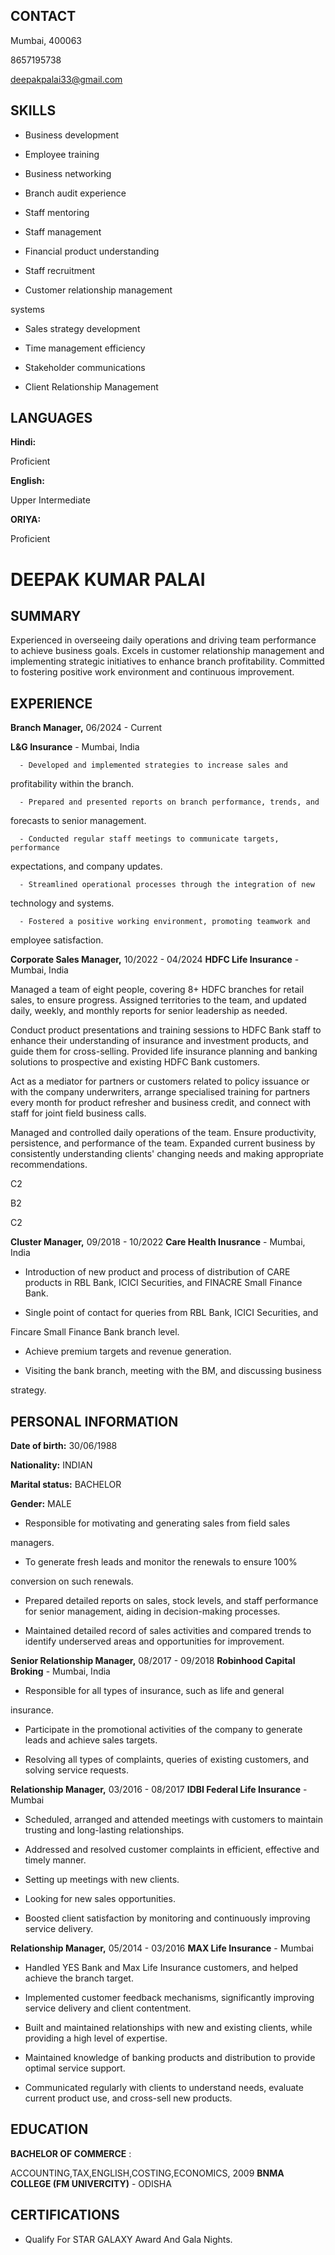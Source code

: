 ## **CONTACT**

Mumbai, 400063

8657195738

deepakpalai33@gmail.com
## **SKILLS**

  - Business development

  - Employee training

  - Business networking

  - Branch audit experience

  - Staff mentoring

  - Staff management

  - Financial product understanding

  - Staff recruitment

  - Customer relationship management

systems

  - Sales strategy development

  - Time management efficiency

  - Stakeholder communications

  - Client Relationship Management
## **LANGUAGES**

**Hindi:**

Proficient

**English:**

Upper Intermediate

**ORIYA:**

Proficient

# DEEPAK KUMAR PALAI
## **SUMMARY**

Experienced in overseeing daily operations and driving team performance
to achieve business goals. Excels in customer relationship management
and implementing strategic initiatives to enhance branch profitability.
Committed to fostering positive work environment and continuous
improvement.
## **EXPERIENCE**

**Branch Manager,** 06/2024 - Current

**L&G Insurance**     - Mumbai, India

      - Developed and implemented strategies to increase sales and
profitability within the branch.

      - Prepared and presented reports on branch performance, trends, and
forecasts to senior management.

      - Conducted regular staff meetings to communicate targets, performance
expectations, and company updates.

      - Streamlined operational processes through the integration of new
technology and systems.

      - Fostered a positive working environment, promoting teamwork and
employee satisfaction.

**Corporate Sales Manager,** 10/2022 - 04/2024
**HDFC Life Insurance**      - Mumbai, India


Managed a team of eight people, covering 8+ HDFC branches for retail
sales, to ensure progress. Assigned territories to the team, and updated
daily, weekly, and monthly reports for senior leadership as needed.

Conduct product presentations and training sessions to HDFC Bank staff
to enhance their understanding of insurance and investment products,
and guide them for cross-selling. Provided life insurance planning and
banking solutions to prospective and existing HDFC Bank customers.

Act as a mediator for partners or customers related to policy issuance or
with the company underwriters, arrange specialised training for partners
every month for product refresher and business credit, and connect with
staff for joint field business calls.

Managed and controlled daily operations of the team. Ensure
productivity, persistence, and performance of the team. Expanded
current business by consistently understanding clients' changing needs
and making appropriate recommendations.


C2

B2

C2








**Cluster Manager,** 09/2018 - 10/2022
**Care Health Inusrance** - Mumbai, India

- Introduction of new product and process of distribution of CARE
products in RBL Bank, ICICI Securities, and FINACRE Small Finance Bank.

- Single point of contact for queries from RBL Bank, ICICI Securities, and

Fincare Small Finance Bank branch level.

- Achieve premium targets and revenue generation.

- Visiting the bank branch, meeting with the BM, and discussing business

strategy.

## **PERSONAL INFORMATION**

**Date of birth:** 30/06/1988

**Nationality:** INDIAN

**Marital status:** BACHELOR

**Gender:** MALE

  - Responsible for motivating and generating sales from field sales

managers.

  - To generate fresh leads and monitor the renewals to ensure 100%

conversion on such renewals.

  - Prepared detailed reports on sales, stock levels, and staff performance
for senior management, aiding in decision-making processes.

  - Maintained detailed record of sales activities and compared trends to
identify underserved areas and opportunities for improvement.

**Senior Relationship Manager,** 08/2017 - 09/2018
**Robinhood Capital Broking**  - Mumbai, India

  - Responsible for all types of insurance, such as life and general

insurance.

  - Participate in the promotional activities of the company to generate
leads and achieve sales targets.

  - Resolving all types of complaints, queries of existing customers, and
solving service requests.

**Relationship Manager,** 03/2016 - 08/2017
**IDBI Federal Life Insurance**   - Mumbai

  - Scheduled, arranged and attended meetings with customers to maintain
trusting and long-lasting relationships.

  - Addressed and resolved customer complaints in efficient, effective and
timely manner.

  - Setting up meetings with new clients.

  - Looking for new sales opportunities.

  - Boosted client satisfaction by monitoring and continuously improving
service delivery.

**Relationship Manager,** 05/2014 - 03/2016
**MAX Life Insurance**  - Mumbai

  - Handled YES Bank and Max Life Insurance customers, and helped
achieve the branch target.

  - Implemented customer feedback mechanisms, significantly improving
service delivery and client contentment.

  - Built and maintained relationships with new and existing clients, while
providing a high level of expertise.

  - Maintained knowledge of banking products and distribution to provide
optimal service support.

  - Communicated regularly with clients to understand needs, evaluate
current product use, and cross-sell new products.
## **EDUCATION**

**BACHELOR OF COMMERCE** :

ACCOUNTING,TAX,ENGLISH,COSTING,ECONOMICS, 2009
**BNMA COLLEGE (FM UNIVERCITY)**  - ODISHA
## **CERTIFICATIONS**

  - Qualify For STAR GALAXY Award And Gala Nights.

